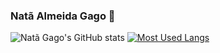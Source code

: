 ### Natã Almeida Gago 👋
![Natã Gago's GitHub stats](https://github-readme-stats.vercel.app/api?username=NataGago&show_icons=true&theme=github_dark)
[![Most Used Langs](https://github-readme-stats.vercel.app/api/top-langs/?username=NataGago&layout=compact&theme=github_dark)](https://github.com/NataGago/github-readme-stats)
<!--
**NataGago/NataGago** is a ✨ _special_ ✨ repository because its `README.md` (this file) appears on your GitHub profile.

Here are some ideas to get you started:

- 🔭 I’m currently working on ...
- 🌱 I’m currently learning ...
- 👯 I’m looking to collaborate on ...
- 🤔 I’m looking for help with ...
- 💬 Ask me about ...
- 📫 How to reach me: ...
- 😄 Pronouns: ...
- ⚡ Fun fact: ...
-->
